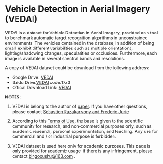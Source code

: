 # Vehicle Detection in Aerial Imagery (VEDAI) 

VEDAI is a dataset for Vehicle Detection in Aerial Imagery, provided as a tool to benchmark automatic target recognition algorithms in  unconstrained environments. The vehicles contained in the database, in  addition of being small, exhibit different variabilities such as  multiple orientations, lighting/shadowing changes, specularities or  occlusions. Furthermore, each image is available in several spectral  bands and resolutions. 

A copy of VEDAI dataset could be download from the following address:

+  Google Drive: [VEDAI](https://drive.google.com/drive/folders/1__68FSzJPQjR4thAArdZfkuLnshpKipU?usp=sharing)
+   Baidu Drive:[VEDAI](https://pan.baidu.com/s/1Zpuys8KLPYhtO7q5Z-bJXg)  code:17z3 
+   Offical Download Link: [VEDAI](https://downloads.greyc.fr/vedai/)

**NOTES**: 

1. VEDAI is belong to the author of [paper](https://hal.archives-ouvertes.fr/hal-01122605v2/document). If you have other questions, please contact [Sebastien Razakarivony and Frederic Jurie](https://downloads.greyc.fr/vedai/)
2. According to this [Terms of Use](https://downloads.greyc.fr/vedai/TermsandConditionsofUseVeDAI2014.pdf), the base is given to the  scientific  community  for  research,  and  non-commercial  purposes  only,  such  as  academic research,  personal  experimentation,  and  teaching.  Any  use  for  commercial  and  /  or  industrial purpose is forbidden.

2. VEDAI dataset is used here only for academic purposes. This page is only provided for academic usage, if there is any infringement, please contact bingoxushu@163.com .
